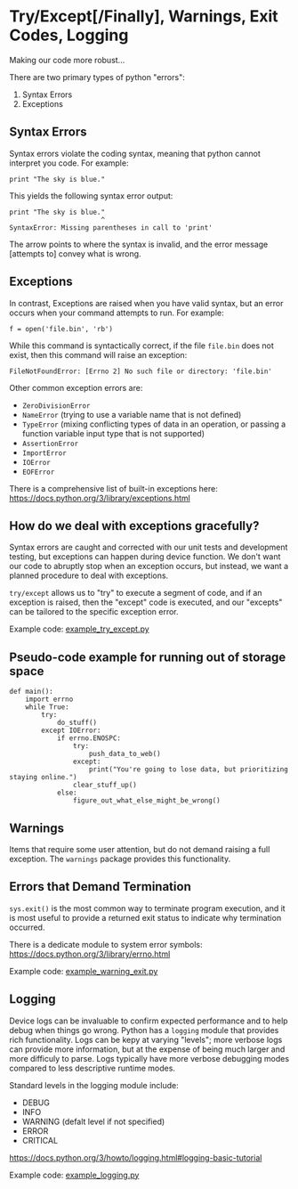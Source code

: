 # Try/Except[/Finally], Warnings, Exit Codes, Logging

Making our code more robust...

There are two primary types of python "errors":

1. Syntax Errors
2. Exceptions

## Syntax Errors

Syntax errors violate the coding syntax, meaning that python cannot interpret you code.  For example:

```
print "The sky is blue."
```

This yields the following syntax error output:

```
print "The sky is blue."
                       ^
SyntaxError: Missing parentheses in call to 'print'
```

The arrow points to where the syntax is invalid, and the error message [attempts to] convey what is wrong.

## Exceptions

In contrast, Exceptions are raised when you have valid syntax, but an error occurs when your command attempts to run.  For example:

```
f = open('file.bin', 'rb')
```

While this command is syntactically correct, if the file ``file.bin`` does not exist, then this command will raise an exception:

```
FileNotFoundError: [Errno 2] No such file or directory: 'file.bin'
```

Other common exception errors are:
  * ``ZeroDivisionError``
  * ``NameError`` (trying to use a variable name that is not defined)
  * ``TypeError`` (mixing conflicting types of data in an operation, or passing a function variable input type that is not supported)
  * ``AssertionError``
  * ``ImportError``
  * ``IOError``
  * ``EOFError``

There is a comprehensive list of built-in exceptions here: https://docs.python.org/3/library/exceptions.html

## How do we deal with exceptions gracefully?
Syntax errors are caught and corrected with our unit tests and development testing, but exceptions can happen during device function.  We don't want our code to abruptly stop when an exception occurs, but instead, we want a planned procedure to deal with exceptions.

``try/except`` allows us to "try" to execute a segment of code, and if an exception is raised, then the "except" code is executed, and our "excepts" can be tailored to the specific exception error.

Example code:  [example_try_except.py](example_try_except.py)

## Pseudo-code example for running out of storage space

```
def main():
    import errno
    while True:
        try:
            do_stuff()
        except IOError:
            if errno.ENOSPC:
                try:
                    push_data_to_web()
                except:
                    print("You're going to lose data, but prioritizing staying online.")
                clear_stuff_up()
            else:
                figure_out_what_else_might_be_wrong()

```


## Warnings
Items that require some user attention, but do not demand raising a full exception.  The ``warnings`` package provides this functionality.

## Errors that Demand Termination
``sys.exit()`` is the most common way to terminate program execution, and it is most useful to provide a returned exit status to indicate why termination occurred.

There is a dedicate module to system error symbols: https://docs.python.org/3/library/errno.html

Example code: [example_warning_exit.py](example_warning_exit.py)

## Logging
Device logs can be invaluable to confirm expected performance and to help debug when things go wrong.  Python has a ``logging`` module that provides rich functionality.  Logs can be kepy at varying "levels"; more verbose logs can provide more information, but at the expense of being much larger and more difficuly to parse.  Logs typically have more verbose debugging modes compared to less descriptive runtime modes.

Standard levels in the logging module include:
* DEBUG
* INFO
* WARNING (defalt level if not specified)
* ERROR
* CRITICAL

https://docs.python.org/3/howto/logging.html#logging-basic-tutorial

Example code: [example_logging.py](example_logging.py)

